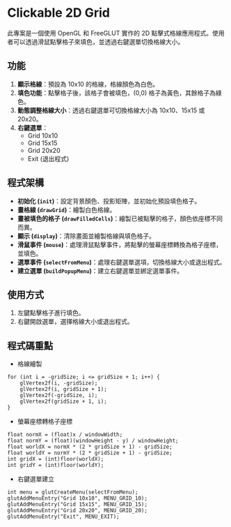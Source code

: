 # Clickable 2D Grid

此專案是一個使用 OpenGL 和 FreeGLUT 實作的 2D 點擊式格線應用程式。使用者可以透過滑鼠點擊格子來填色，並透過右鍵選單切換格線大小。

## 功能

1. **顯示格線**：預設為 10x10 的格線，格線顏色為白色。
2. **填色功能**：點擊格子後，該格子會被填色，(0,0) 格子為黃色，其餘格子為綠色。
3. **動態調整格線大小**：透過右鍵選單可切換格線大小為 10x10、15x15 或 20x20。
4. **右鍵選單**：
   - Grid 10x10
   - Grid 15x15
   - Grid 20x20
   - Exit (退出程式)

## 程式架構

- **初始化 (`init`)**：設定背景顏色、投影矩陣，並初始化預設填色格子。
- **畫格線 (`drawGrid`)**：繪製白色格線。
- **畫被填色的格子 (`drawFilledCells`)**：繪製已被點擊的格子，顏色依座標不同而異。
- **顯示 (`display`)**：清除畫面並繪製格線與填色格子。
- **滑鼠事件 (`mouse`)**：處理滑鼠點擊事件，將點擊的螢幕座標轉換為格子座標，並填色。
- **選單事件 (`selectFromMenu`)**：處理右鍵選單選項，切換格線大小或退出程式。
- **建立選單 (`buildPopupMenu`)**：建立右鍵選單並綁定選單事件。

## 使用方式
1. 左鍵點擊格子進行填色。
2. 右鍵開啟選單，選擇格線大小或退出程式。

## 程式碼重點

- 格線繪製

```
for (int i = -gridSize; i <= gridSize + 1; i++) {
    glVertex2f(i, -gridSize);
    glVertex2f(i, gridSize + 1);
    glVertex2f(-gridSize, i);
    glVertex2f(gridSize + 1, i);
}
```

- 螢幕座標轉格子座標
```
float normX = (float)x / windowWidth;
float normY = (float)(windowHeight - y) / windowHeight;
float worldX = normX * (2 * gridSize + 1) - gridSize;
float worldY = normY * (2 * gridSize + 1) - gridSize;
int gridX = (int)floor(worldX);
int gridY = (int)floor(worldY);
```

- 右鍵選單建立
```
int menu = glutCreateMenu(selectFromMenu);
glutAddMenuEntry("Grid 10x10", MENU_GRID_10);
glutAddMenuEntry("Grid 15x15", MENU_GRID_15);
glutAddMenuEntry("Grid 20x20", MENU_GRID_20);
glutAddMenuEntry("Exit", MENU_EXIT);
```